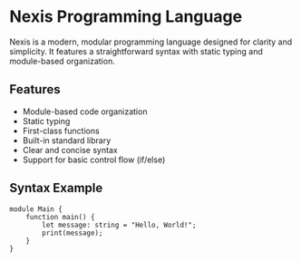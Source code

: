 # Nexis Programming Language

Nexis is a modern, modular programming language designed for clarity and simplicity. It features a straightforward syntax with static typing and module-based organization.

## Features

- Module-based code organization
- Static typing
- First-class functions
- Built-in standard library
- Clear and concise syntax
- Support for basic control flow (if/else)

## Syntax Example

```nexis
module Main {
    function main() {
        let message: string = "Hello, World!";
        print(message);
    }
}
```
